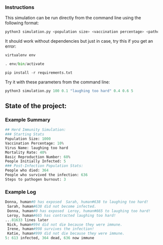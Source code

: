 ### Instructions
This simulation can be run directly from the command line using the following format:
```python
python3 simulation.py <population size> <vaccination percentage> <pathogen name> <mortality rate> <infectiousness> <initial infected population>. 
```
It should work without dependencies but just in case, try this if you get an error:
```python
virtualenv env
```
```python
. env/bin/activate
```
```python
pip install -r requirements.txt
```
Try it with these parameters from the command line:
```python
python3 simulation.py 100 0.1 "laughing too hard" 0.4 0.6 5
```

## State of the project:
### Example Summary
``` python
## Herd Immunity Simulation:
### Starting Stats
Population Size: 1000
Vaccination Percentage: 10%
Virus Name: laughing too hard
Mortality Rate: 40%
Basic Reproduction Number: 60%
People Initially Infected: 5
### Post-Infection Population Stats:
People who died: 364
People who survived the infection: 636
Steps to pathogen burnout: 3
```
### Example Log
```python
Donna, human#0 has exposed  Sarah, human#638 to laughing too hard!
 Sarah, human#638 did not become infected.
 Donna, human#0 has exposed  Leroy, human#665 to laughing too hard!
 Leroy, human#665 has contracted laughing too hard!
...81633 lines later
 Nick, human#994 did not die because they were immune.
 Irene, human#998 survives the infection!
 Katie, human#999 did not die because they were immune.
5: 613 infected, 364 dead, 636 now immune
```
